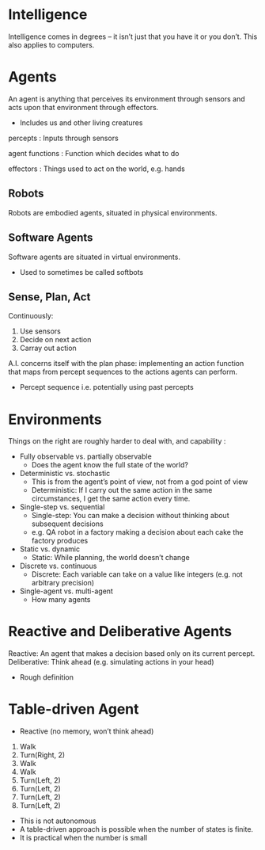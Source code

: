 # Intelligence

Intelligence comes in degrees – it isn’t just that you have it or you don’t. This also applies to computers.

# Agents

An agent is anything that perceives its environment through sensors and acts upon that environment through effectors.

- Includes us and other living creatures

percepts
:   Inputs through sensors

agent functions
:   Function which decides what to do

effectors
:   Things used to act on the world, e.g. hands

## Robots

Robots are embodied agents, situated in physical environments.

## Software Agents

Software agents are situated in virtual environments.

- Used to sometimes be called softbots

## Sense, Plan, Act

Continuously:

1. Use sensors
2. Decide on next action
3. Carray out action

A.I. concerns itself with the plan phase: implementing an action function that maps from percept sequences to the actions agents can perform.

- Percept sequence i.e. potentially using past percepts

# Environments

Things on the right are roughly harder to deal with, and capability :

- Fully observable vs. partially observable
    - Does the agent know the full state of the world?
- Deterministic vs. stochastic
    - This is from the agent’s point of view, not from a god point of view
    - Deterministic: If I carry out the same action in the same circumstances, I get the same action every time.
- Single-step vs. sequential
    - Single-step: You can make a decision without thinking about subsequent decisions
    - e.g. QA robot in a factory making a decision about each cake the factory produces
- Static vs. dynamic
    - Static: While planning, the world doesn’t change
- Discrete vs. continuous
    - Discrete: Each variable can take on a value like integers (e.g. not arbitrary precision)
- Single-agent vs. multi-agent
    - How many agents

# Reactive and Deliberative Agents

Reactive: An agent that makes a decision based only on its current percept.
Deliberative: Think ahead (e.g. simulating actions in your head)

- Rough definition

# Table-driven Agent

- Reactive (no memory, won’t think ahead)

1. Walk
2. Turn(Right, 2)
3. Walk
4. Walk
5. Turn(Left, 2)
6. Turn(Left, 2)
7. Turn(Left, 2)
8. Turn(Left, 2)

- This is not autonomous
- A table-driven approach is possible when the number of states is finite.
- It is practical when the number is small
